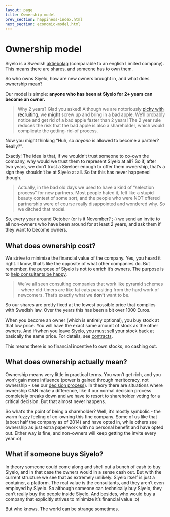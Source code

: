 ```yaml
---
layout: page
title: Ownership model
prev_section: happiness-index.html
next_section: economic-model.html
---
```


# Ownership model

Siyelo is a Swedish
[aktiebolag](http://sv.wikipedia.org/wiki/Aktiebolag) (comparable to an
english Limited company). This means there are shares, and someone has
to own them.

So who owns Siyelo, how are new owners brought in, and what does
ownership mean?

Our model is simple: **anyone who has been at Siyelo for 2+ years can
become an owner.**

> Why 2 years? Glad you asked! Although we are notoriously [picky with
> recruiting](recruiting.html), we **might** screw up and bring in a bad
> apple. We’ll probably notice and get rid of a bad apple faster than 2
> years! The 2 year rule reduces the risk that the bad apple is also a
> shareholder, which would complicate the getting-rid-of process.

Now you might thinking “Huh, so *anyone* is allowed to become a partner?
Really?”.

Exactly! The idea is that, if we wouldn’t trust someone to co-own the
company, why would we trust them to represent Siyelo at all? So if,
after two years, we don’t trust a Siyeloer enough to offer them
ownership, that’s a sign they shouldn’t be at Siyelo at all. So far this
has never happened though.

> Actually, in the bad old days we used to have a kind of “selection
> process” for new partners. Most people hated it, felt like a stupid
> beauty contest of some sort, and the people who were NOT offered
> partnership were of course really disappointed and wondered why. So we
> ditched that model.

So, every year around October (or is it November? ;-) we send an invite
to all non-owners who have been around for at least 2 years, and ask
them if they want to become owners.

## What does ownership cost?

We strive to minimize the financial value of the company. Yes, you heard
it right. I know, that’s like the opposite of what other companies do.
But remember, the purpose of Siyelo is not to enrich it’s owners. The
purpose is to [help consultants be happy](what-is-siyelo.html).

> We’ve all seen consulting companies that work like pyramid schemes -
> where old-timers are like fat cats parasiting from the hard work of
> newcomers. That’s exactly what we **don’t** want to be.</rant>

So our shares are pretty fixed at the lowest possible price that
complies with Swedish law. Over the years this has been a bit over 1000
Euros.

When you become an owner (which is entirely optional), you buy stock at
that low price. You will have the exact same amount of stock as the
other owners. And if/when you leave Siyelo, you must sell your stock
back at basically the same price. For details, see
[contracts](contracts.html).

This means there is no financial incentive to own stocks, no cashing
out.

## What does ownership actually mean?

Ownership means very little in practical terms. You won’t get rich, and
you won’t gain more influence (power is gained through meritocracy, not
ownership - see our [decision process](decisions.html)). In theory there
are situations where ownership CAN make a difference, like if our normal
decision process completely breaks down and we have to resort to
shareholder voting for a critical decision. But that almost never
happens.

So what’s the point of being a shareholder? Well, it’s mostly symbolic -
the warm fuzzy feeling of co-owning this fine company. Some of us like
that (about half the company as of 2014) and have opted in, while others
see ownership as just extra paperwork with no personal benefit and have
opted out. Either way is fine, and non-owners will keep getting the
invite every year :o)

## What if someone buys Siyelo?

In theory someone could come along and shell out a bunch of cash to buy
Siyelo, and in that case the owners would in a sense cash out. But with
the current structure we see that as extremely unlikely. Siyelo itself
is just a container, a platform. The real value is the consultants, and
they aren’t even employed by Siyelo. So although someone can technically
buy Siyelo, they can’t really buy the people inside Siyelo. And besides,
who would buy a company that explicitly strives to minimize it’s
financial value :o)

But who knows. The world can be strange sometimes.
